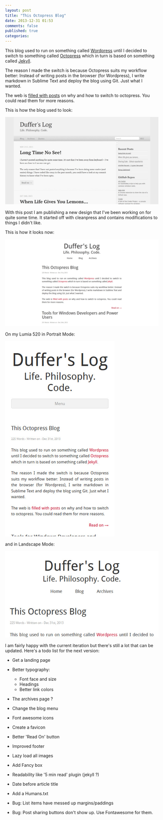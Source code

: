 ```yaml
---
layout: post
title: "This Octopress Blog"
date: 2013-12-31 01:53
comments: false
published: true
categories: 
---
```


This blog used to run on something called [Wordpress](http://wordpress.org/) until I decided to switch to something called [Octopress](http://octopress.org/) which in turn is based on something called [Jekyll](http://jekyllrb.com/).

The reason I made the switch is because Octopress suits my workflow better: Instead of writing posts in the browser (for Wordpress), I write markdown in Sublime Text and deploy the blog using Git. Just what I wanted.

The web is [filled with posts](http://lmgtfy.com/?q=switching+to+octopress) on why and how to switch to octopress. You could read them for more reasons.

<!-- more -->

This is how the blog used to look:

![Old Design of the Blog](/images/OldDesign.jpg)

With this post I am publishing a new design that I've been working on for quite some time. It started off with cleanpress and contains modifications to things I didn't like.

This is how it looks now:

![New Design of the Blog](/images/NewDesign.jpg)

On my Lumia 520 in Portrait Mode:

![300 400 New Design Portrait](/images/NewDesign-Portrait.jpg)

and in Landscape Mode:

![New Design Landscape](/images/NewDesign-Landscape.jpg)

I am fairly happy with the current iteration but there's still a lot that can be updated. Here's a todo list for the next version:

* Get a landing page

* Better typography:
  * Font face and size
  * Headings
  * Better link colors

* The archives page ?
* Change the blog menu

* Font awesome icons
* Create a favicon
* Better 'Read On' button
* Improved footer

* Lazy load all images
* Add Fancy box

* Readability like '5 min read' plugin (jekyll ?)

* Date before article title

* Add a Humans.txt

* Bug: List items have messed up margins/paddings
* Bug: Post sharing buttons don't show up. Use Fontawesome for them.

